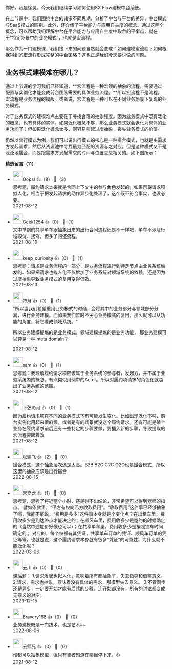 你好，我是徐昊。今天我们继续学习如何使用8X Flow建模中台系统。

在上节课中，我们围绕中台的诸多不同思潮，分析了中台与平台的差异，中台模式与SaaS模式的区别。此外，还介绍了平台能力与应用自主度的概念。通过这两个概念，可以帮助我们理解中台在平台能力与应用自主度中取舍的平衡点，就在于“特定场景中的业务模式”，也就是宏流程。

那么作为一门建模课，我们接下来的问题自然就会变成：如何建模宏流程？如何根据得到的宏流程形成完整的中台策略？这也正是我们今天要讨论的问题。

## 业务模式建模难在哪儿？

通过上节课的学习我们已经知道，**宏流程是一种宏观的抽象的流程，需要通过配置与实例化才能变成前台团队需要的具体业务流程。**所以宏流程不是流程，宏流程是业务流程的模版。或者说，宏流程是一种可以在不同业务场景下复现的业务模式。

对于业务模式的建模难点主要在于寻找合理的抽象程度。因为业务模式中既有泛化的概念，也有具体的实体。如果泛化概念不够，那么业务模式就会退化为具体的业务功能了；但如果泛化概念太多，则容易引起过度抽象，丧失业务模式的价值。

仍然以出行模式为例，我们可以说出行模式的核心是一种撮合模式，也就是由需求方发起请求，然后从资源池中寻找最为匹配的资源与之对应。但是这种模式又不是泛泛地撮合，而是跟需求方发起需求的时间与位置息息相关的。如下图所示：
<div><strong>精选留言（11）</strong></div><ul>
<li><img src="https://static001.geekbang.org/account/avatar/00/16/93/32/e11fcd33.jpg" width="30px"><span>Oops!</span> 👍（8） 💬（3）<div>思考题，履约请求本来就是合同上下文中的参与角色发起的，如果再将请求项拟人化，相当于把发起请求的动作异步化处理了，这个既不符合事实，也没必要。</div>2021-08-12</li><br/><li><img src="" width="30px"><span>Geek1254</span> 👍（0） 💬（1）<div>文中举例的共享单车跟抽象出来的出行合同流程还是不一样吧，单车不涉及行程取消、接驾，但多了归还流程。</div>2021-08-19</li><br/><li><img src="https://static001.geekbang.org/account/avatar/00/13/04/41/082e2706.jpg" width="30px"><span>keep_curiosity</span> 👍（0） 💬（1）<div>思考题：请求是业务流程的一部分，是业务流程进行到特定节点由业务系统触发的。如果把请求也拟人化不仅增加了业务系统对领域系统的依赖，还是因为过度抽象导致业务模式的复用变得低效。</div>2021-08-13</li><br/><li><img src="https://static001.geekbang.org/account/avatar/00/12/5f/d2/a39e5cea.jpg" width="30px"><span>狩月</span> 👍（0） 💬（1）<div>&quot;所以当我们希望重用业务模式的时候，会将其中的业务部分与领域部分分离，进行业务建模。而如果我们暂时不关心业务模式的复用，那么就可以从功能的角度，将它看成领域系统。&quot;

所以业务建模提炼的是业务模式，领域建模提炼的是业务功能， 那业务建模可以算是一种 meta domain？
</div>2021-08-12</li><br/><li><img src="https://static001.geekbang.org/account/avatar/00/0f/47/20/a632b752.jpg" width="30px"><span>sam</span> 👍（0） 💬（1）<div>思考题：我理解履约请求项应该属于业务系统的参与者，发起方，并不属于业务系统内的概念。有点类似用例中的Actor。所以对履约项请求的角色化就超出了业务系统的范围。</div>2021-08-12</li><br/><li><img src="https://static001.geekbang.org/account/avatar/00/1d/24/9c/e32fe600.jpg" width="30px"><span>下弦の月</span> 👍（0） 💬（1）<div>因为履约请求项在不同的业务模式下有可能发生变化。比如出现泛化不够，前台实例化用起来很麻烦。或者是有的场景就没这个履约请求。还有可能是某个业务在履约请求前后还有一些特定的步骤要做，要插入新的步骤，导致提取的宏流程要跟着改</div>2021-08-12</li><br/><li><img src="https://static001.geekbang.org/account/avatar/00/19/47/ba/b1d50b75.jpg" width="30px"><span>张建飞</span> 👍（2） 💬（0）<div>撮合模式，这个抽象层次还是太高。B2B B2C C2C O2O也是撮合模式，所以这里的抽象应该是出行撮合</div>2022-08-15</li><br/><li><img src="https://static001.geekbang.org/account/avatar/00/12/61/2d/65f016bf.jpg" width="30px"><span>常文龙</span> 👍（1） 💬（0）<div>思考题，思考了将近两个小时，还是得不出结论，非常希望可以得到老师的指点。
譬如条款里，“甲方有权向乙方收取费用”。“收取费用”这件事已经够抽象了吗，我能不能说，“费用是多少”这件事本身就是个变化点？在出租车里，费用收多少是到达终点才能决定的；在顺风车里，费用收多少是邀约的时候确定的（当然中途加价好像也可以）；在共享单车里，费用收多少是按照锁车时间确定的；
对应的，每个权都有其凭证，共享单车订单的凭证、顺风车订单的凭证等等，也就是说，这个履约请求本身就有很多“凭证”的可能性，为什么就不能泛化呢？</div>2022-03-06</li><br/><li><img src="https://static001.geekbang.org/account/avatar/00/10/96/65/aaf5985b.jpg" width="30px"><span>云川</span> 👍（0） 💬（0）<div>课后题：
1.请求发起也拟人化，意味着所有都抽象了，失去指导和借鉴意义。
2.请求，需求也抽象，意味着没有具体的需求，那模型失去意义。
3.不管同步还是异步，一定要开始才能有后续的步骤。连开始都没有，所有的讨论都变成无意义的对空。</div>2023-12-15</li><br/><li><img src="https://static001.geekbang.org/account/avatar/00/12/d0/4d/2116c1a4.jpg" width="30px"><span>Bravery168</span> 👍（0） 💬（0）<div>业务建模既是一门技术，也是艺术~~</div>2022-08-06</li><br/><li><img src="https://static001.geekbang.org/account/avatar/00/12/66/11/f7408e3e.jpg" width="30px"><span>云师兄</span> 👍（0） 💬（0）<div>谁都可以抽象模型，但只有智者知道在哪里停下来。👍</div>2021-08-12</li><br/>
</ul>